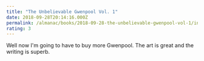 ```yaml
---
title: "The Unbelievable Gwenpool Vol. 1"
date: 2018-09-28T20:14:16.000Z
permalink: /almanac/books/2018-09-28-the-unbelievable-gwenpool-vol-1/index.html
rating: 3
---
```


Well now I'm going to have to buy more Gwenpool. The art is great and the writing is superb.